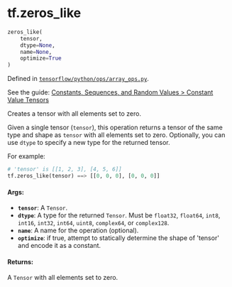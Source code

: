 <div itemscope itemtype="http://developers.google.com/ReferenceObject">
<meta itemprop="name" content="tf.zeros_like" />
</div>

# tf.zeros_like

``` python
zeros_like(
    tensor,
    dtype=None,
    name=None,
    optimize=True
)
```



Defined in [`tensorflow/python/ops/array_ops.py`](https://www.tensorflow.org/code/tensorflow/python/ops/array_ops.py).

See the guide: [Constants, Sequences, and Random Values > Constant Value Tensors](../../../api_guides/python/constant_op.md#Constant_Value_Tensors)

Creates a tensor with all elements set to zero.

Given a single tensor (`tensor`), this operation returns a tensor of the
same type and shape as `tensor` with all elements set to zero. Optionally,
you can use `dtype` to specify a new type for the returned tensor.

For example:

```python
# 'tensor' is [[1, 2, 3], [4, 5, 6]]
tf.zeros_like(tensor) ==> [[0, 0, 0], [0, 0, 0]]
```

#### Args:

* <b>`tensor`</b>: A `Tensor`.
* <b>`dtype`</b>: A type for the returned `Tensor`. Must be `float32`, `float64`,
  `int8`, `int16`, `int32`, `int64`, `uint8`, `complex64`, or `complex128`.
* <b>`name`</b>: A name for the operation (optional).
* <b>`optimize`</b>: if true, attempt to statically determine the shape of 'tensor'
  and encode it as a constant.


#### Returns:

  A `Tensor` with all elements set to zero.